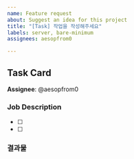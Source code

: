 ```yaml
---
name: Feature request
about: Suggest an idea for this project
title: "[Task] 작업을 작성해주세요"
labels: server, bare-minimum
assignees: aesopfrom0

---
```


## Task Card

**Assignee**: @aesopfrom0

### Job Description

- [ ] 
- [ ] 


### 결과물
